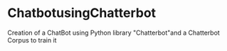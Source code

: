 # ChatbotusingChatterbot
Creation of a ChatBot using Python library "Chatterbot"and a Chatterbot Corpus to train it
